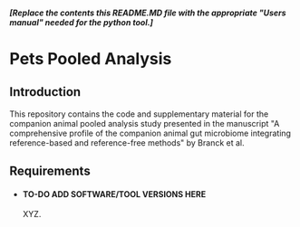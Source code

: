##### [Replace the contents this README.MD file with the appropriate "Users manual" needed for the python tool.]  
 
# Pets Pooled Analysis

## Introduction

This repository contains the code and supplementary material for the companion animal pooled analysis study presented in the manuscript "A comprehensive profile of the companion animal gut microbiome integrating reference-based and reference-free methods" by Branck et al. 

## Requirements
- #### TO-DO ADD SOFTWARE/TOOL VERSIONS HERE
    XYZ. 
 

